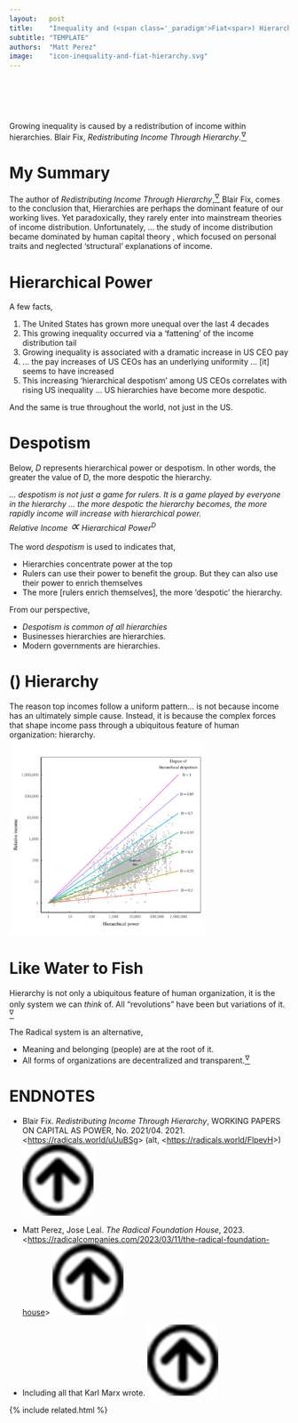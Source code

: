 ```yaml
---
layout:   post
title:    "Inequality and (<span class='_paradigm'>Fiat<spar>) Hierarchy"
subtitle: "TEMPLATE"
authors:  "Matt Perez"
image:    "icon-inequality-and-fiat-hierarchy.svg"
---
```


<div style="display:none;">
 <p>&ldquo;Growing inequality is caused by a redistribution of income within hierarchies.&rdquo;</p>
</div>

<h1>&nbsp;</h1>
 <div class="_citation">
  <span class="_quotespan">Growing inequality is caused by a redistribution of income within hierarchies.</span>
  <span id="_signature">Blair Fix, <em>Redistributing Income Through Hierarchy</em>.<a href="#en01"><sup id="bm01">&hairsp;&nabla;&hairsp;</sup></a></span>
 </div>

<h1>My Summary</h1>
 <p>The author of <em>Redistributing Income Through Hierarchy</em>,<a href="#en01"><sup id="bm01">&hairsp;&nabla;&hairsp;</sup></a> Blair Fix, comes to the conclusion that, <span class="_quotespan">Hierarchies are perhaps the dominant feature of our working lives. Yet paradoxically, they rarely enter into mainstream theories of income distribution.</span> Unfortunately, <span class="_quotespan">&hellip; the study of income distribution became dominated by human capital theory , which focused on personal traits and neglected &lsquo;structural&rsquo; explanations of income.</span>

<h1>Hierarchical Power</h1>
 <p>A few facts,</p>
 <div class="_citation">
  <ol>
   <li>The United States has grown more unequal over the last 4 decades</li>
   <li>This growing inequality occurred via a ‘fattening’ of the income distribution tail</li>
   <li>Growing inequality is associated with a dramatic increase in US CEO pay</li>
   <li>&hellip; the pay increases of US CEOs has an underlying uniformity &hellip; [it] seems to have increased</li>
   <li>This increasing ‘hierarchical despotism’ among US CEOs correlates with rising US inequality &hellip; US hierarchies have become more despotic.</li>
  </ol>
 </div>
 <p>And the same is true throughout the world, not just in the  US.</p>

<h1>Despotism</h1>
  <p>Below, <em>D</em> represents hierarchical power or despotism. In other words, <span class="_quotespan">the greater the value of <span class="__me">D</span>, the more despotic the hierarchy.</span></p>
  <div class="_citation">
   <span style="font-style:italic; ">&hellip; despotism is not just a game for rulers. It is a game played by everyone in the hierarchy &hellip; the more despotic the hierarchy becomes, the more rapidly income will increase with hierarchical power.
    <div class="_center">
     <span>Relative Income <span style="font-size:x-large; ">&#x221D;</span> Hierarchical Power<sup>D</sup></span>
    </div>
   </span>
  </div>
  <p>The word <em>despotism</em> is used to indicates that,
   <ul>
    <li>Hierarchies <span class="_quotespan">concentrate power at the top</span></li>
    <li><span class="_quotespan">Rulers can use their power to benefit the group. But they can also use their power to enrich themselves</span></li>
    <li><span class="_quotespan">The more [rulers enrich themselves], the more &lsquo;despotic&rsquo; the hierarchy.</span></li>
   </ul>
  <p>From our perspective,</p>
   <ul>
    <li><em>Despotism is common of <span id="_bolder">all</span>  hierarchies</em></li>
    <li>Businesses hierarchies are  hierarchies.</li>
    <li>Modern governments are  hierarchies.</li>
   </ul>

<h1>() Hierarchy</h1>
  <div class="_citation">
   <span class="_quotespan">The reason top incomes follow a uniform pattern&hellip; is not because income has an ultimately simple cause. Instead, it is because the complex forces that shape income pass through a ubiquitous feature of human organization: hierarchy.</span>
  </div>
  <div class="_center">
   <img
    src="/assets/img/pic-inequality-and-fiat-hierarchy-2.svg"
    width="70%"
    alt="">
  </div>

<h1>Like Water to Fish</h1>
  <p>Hierarchy is not only <span class="_quotespan">a ubiquitous feature of human organization,</span> it is the only system we can <em>think</em> of. All &ldquo;revolutions&rdquo; have been but variations of it.<a href="#en03"><sup id="bm03">&hairsp;&nabla;&hairsp;</sup></a></p>
  <p>The <span class="_paradigm">Radical</span> system is an alternative,</p>
   <ul>
    <li>Meaning and belonging (people) are at the root of it.</li>
    <li>All forms of organizations are decentralized and transparent.<a href="#en02"><sup id="bm02">&hairsp;&nabla;&hairsp;</sup></a></li>
   </ul>

<h1 class="_section">ENDNOTES</h1>
 <ul>
  <li id="en01">
   <p class="_list-item">
    Blair Fix.
    <em>Redistributing Income Through Hierarchy</em>,
    WORKING PAPERS ON CAPITAL AS POWER, No. 2021/04.
    2021.
    &lt;<a href="https://radicals.world/uUuBSg" target="_blank">https://radicals.world/uUuBSg</a>&gt;
    (alt, &lt;<a href="https://radicals.world/FlpevH" target="_blank">https://radicals.world/FlpevH</a>&gt;)
    <a class="_uparrow" href="#bm01"><img src="/assets/img/arrow-up-icon.png"></a>
   </p>
  </li>
  <li id="en02">
   <p class="_list-item">
    Matt Perez, Jose Leal.
    <em>The <span class="_paradigm">Radical</span> Foundation House</em>,
    2023.
    &lt;<a href="https://radicalcompanies.com/2023/03/11/the-radical-foundation-house" target="_blank">https://radicalcompanies.com/2023/03/11/the-radical-foundation-house</a>&gt;
    <a class="_uparrow" href="#bm02"><img src="/assets/img/arrow-up-icon.png"></a>
   </p>
  </li>
  <li id="en03">
   <p class="_list-item">
    Including all that Karl Marx wrote.
    <a class="_uparrow" href="#bm03"><img src="/assets/img/arrow-up-icon.png"></a>
   </p>
  </li>
 </ul>

{% include related.html %}